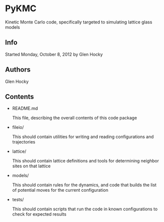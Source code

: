 PyKMC
=====

Kinetic Monte Carlo code, specifically targeted to simulating lattice glass models

Info
-------
Started Monday, October 8, 2012 by Glen Hocky

Authors
-------
Glen Hocky

Contents
-----------
* README.md

    This file, describing the overall contents of this code package
* fileio/

    This should contain utilities for writing and reading configurations and
        trajectories
* lattice/

    This should contain lattice definitions and tools for determining neighbor
        sites on that lattice
* models/

    This should contain rules for the dynamics, and code that builds the list
        of potential moves for the current configuration
* tests/

    This should contain scripts that run the code in known configurations to 
        check for expected results

